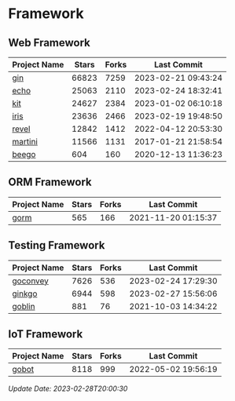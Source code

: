 # Framework

## Web Framework
| Project Name | Stars | Forks | Last Commit |
| ------------ | ----- | ----- | ----------- |
| [gin](https://github.com/gin-gonic/gin) | 66823 | 7259 | 2023-02-21 09:43:24 |
| [echo](https://github.com/labstack/echo) | 25063 | 2110 | 2023-02-24 18:32:41 |
| [kit](https://github.com/go-kit/kit) | 24627 | 2384 | 2023-01-02 06:10:18 |
| [iris](https://github.com/kataras/iris) | 23636 | 2466 | 2023-02-19 19:48:50 |
| [revel](https://github.com/revel/revel) | 12842 | 1412 | 2022-04-12 20:53:30 |
| [martini](https://github.com/go-martini/martini) | 11566 | 1131 | 2017-01-21 21:58:54 |
| [beego](https://github.com/astaxie/beego) | 604 | 160 | 2020-12-13 11:36:23 |

## ORM Framework
| Project Name | Stars | Forks | Last Commit |
| ------------ | ----- | ----- | ----------- |
| [gorm](https://github.com/jinzhu/gorm) | 565 | 166 | 2021-11-20 01:15:37 |

## Testing Framework
| Project Name | Stars | Forks | Last Commit |
| ------------ | ----- | ----- | ----------- |
| [goconvey](https://github.com/smartystreets/goconvey) | 7626 | 536 | 2023-02-24 17:29:30 |
| [ginkgo](https://github.com/onsi/ginkgo) | 6944 | 598 | 2023-02-27 15:56:06 |
| [goblin](https://github.com/franela/goblin) | 881 | 76 | 2021-10-03 14:34:22 |

## IoT Framework
| Project Name | Stars | Forks | Last Commit |
| ------------ | ----- | ----- | ----------- |
| [gobot](https://github.com/hybridgroup/gobot) | 8118 | 999 | 2022-05-02 19:56:19 |

*Update Date: 2023-02-28T20:00:30*